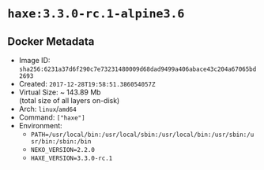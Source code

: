 # `haxe:3.3.0-rc.1-alpine3.6`

## Docker Metadata

- Image ID: `sha256:6231a37d6f290c7e73231480009d68dad9499a406abace43c204a67065bd2693`
- Created: `2017-12-28T19:58:51.386054057Z`
- Virtual Size: ~ 143.89 Mb  
  (total size of all layers on-disk)
- Arch: `linux`/`amd64`
- Command: `["haxe"]`
- Environment:
  - `PATH=/usr/local/bin:/usr/local/sbin:/usr/local/bin:/usr/sbin:/usr/bin:/sbin:/bin`
  - `NEKO_VERSION=2.2.0`
  - `HAXE_VERSION=3.3.0-rc.1`
